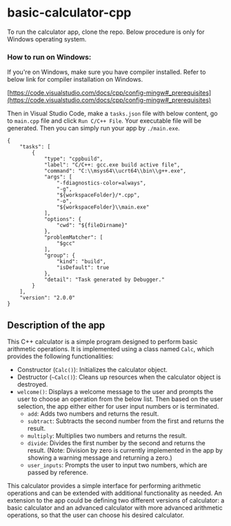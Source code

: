 # basic-calculator-cpp

To run the calculator app, clone the repo. Below procedure is only for Windows operating system.

### How to run on Windows:
If you're on Windows, make sure you have compiler installed. Refer to below link for compiler installation on Windows. 

[https://code.visualstudio.com/docs/cpp/config-mingw#_prerequisites](https://code.visualstudio.com/docs/cpp/config-mingw#_prerequisites)

Then in Visual Studio Code, make a `tasks.json` file with below content, go to `main.cpp` file and click `Run C/C++ File`. Your executable file will be generated. Then you can simply run your app by `./main.exe`.
```
{
    "tasks": [
        {
            "type": "cppbuild",
            "label": "C/C++: gcc.exe build active file",
            "command": "C:\\msys64\\ucrt64\\bin\\g++.exe",
            "args": [
                "-fdiagnostics-color=always",
                "-g",
                "${workspaceFolder}/*.cpp",
                "-o",
                "${workspaceFolder}\\main.exe"
            ],
            "options": {
                "cwd": "${fileDirname}"
            },
            "problemMatcher": [
                "$gcc"
            ],
            "group": {
                "kind": "build",
                "isDefault": true
            },
            "detail": "Task generated by Debugger."
        }
    ],
    "version": "2.0.0"
}
```

## Description of the app
This C++ calculator is a simple program designed to perform basic arithmetic operations. It is implemented using a class named `Calc`, which provides the following functionalities:

- Constructor (`Calc()`): Initializes the calculator object.
- Destructor (`~Calc()`): Cleans up resources when the calculator object is destroyed.
- `welcome()`: Displays a welcome message to the user and prompts the user to choose an operation from the below list. Then based on the user selection, the app either either for user input numbers or is terminated.
  - `add`: Adds two numbers and returns the result.
  - `subtract`: Subtracts the second number from the first and returns the result.
  - `multiply`: Multiplies two numbers and returns the result.
  - `divide`: Divides the first number by the second and returns the result. (Note: Division by zero is currently implemented in the app by showing a warning message and returning a zero.)
  - `user_inputs`: Prompts the user to input two numbers, which are passed by reference.

This calculator provides a simple interface for performing arithmetic operations and can be extended with additional functionality as needed. An extension to the app could be defining two different versions of calculator: a basic calculator and an advanced calculator with more advanced arithmetic operations, so that the user can choose his desired calculator.